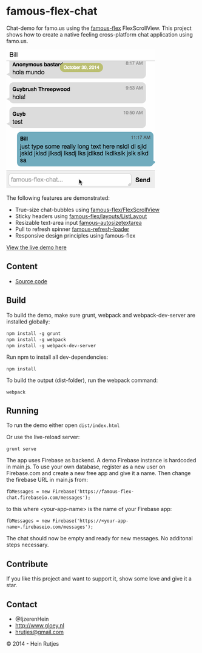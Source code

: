 famous-flex-chat
==========

Chat-demo for famo.us using the [famous-flex](https://github.com/IjzerenHein/famous-flex) FlexScrollView. This project shows how to create a native feeling cross-platform chat application using famo.us.

![Screenshot](screenshot.gif)

The following features are demonstrated:

-	True-size chat-bubbles using [famous-flex/FlexScrollView](https://github.com/IjzerenHein/famous-flex/blob/master/tutorials/FlexScrollView.md)
-	Sticky headers using [famous-flex/layouts/ListLayout](https://github.com/IjzerenHein/famous-flex/blob/master/docs/layouts/ListLayout.md)
-	Resizable text-area input [famous-autosizetextarea](https://github.com/IjzerenHein/famous-autosizetextarea)
-	Pull to refresh spinner [famous-refresh-loader](https://github.com/IjzerenHein/famous-refresh-loader)
-	Responsive design principles using famous-flex

[View the live demo here](https://rawgit.com/IjzerenHein/famous-flex-chat/master/dist/index.html)


## Content

-	[Source code](./src/main.js)


## Build

To build the demo, make sure grunt, webpack and webpack-dev-server are installed globally:

```
npm install -g grunt
npm install -g webpack
npm install -g webpack-dev-server
```

Run npm to install all dev-dependencies:

```
npm install
```

To build the output (dist-folder), run the webpack command:

```
webpack
```


## Running

To run the demo either open `dist/index.html`

Or use the live-reload server:

```
grunt serve
```

The app uses Firebase as backend. A demo Firebase instance is hardcoded in main.js. 
To use your own database, register as a new user on Firebase.com and create a new free app and give it a name. Then change the firebase URL in main.js from:

```
fbMessages = new Firebase('https://famous-flex-chat.firebaseio.com/messages');
```
to this where &lt;your-app-name&gt; is the name of your Firebase app:

```
fbMessages = new Firebase('https://<your-app-name>.firebaseio.com/messages');
```

The chat should now be empty and ready for new messages. No additonal steps necessary.

## Contribute

If you like this project and want to support it, show some love
and give it a star.


## Contact
- 	@IjzerenHein
- 	http://www.gloey.nl
- 	hrutjes@gmail.com

© 2014 - Hein Rutjes
